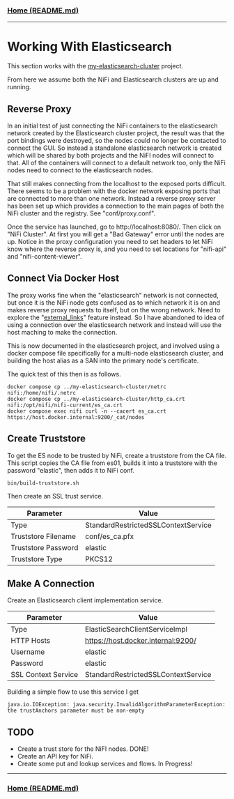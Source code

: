 ### [Home (README.md)](../README.md)
---

# Working With Elasticsearch

This section works with the [my-elasticsearch-cluster](../../my-elasticsearch-cluster) project.

From here we assume both the NiFi and Elasticsearch clusters are up and running.

## Reverse Proxy

In an initial test of just connecting the NiFi containers to the elasticsearch network created by the Elasticsearch cluster project, the result was that the port bindings were destroyed, so the nodes could no longer be contacted to connect the GUI. So instead a standalone elasticsearch network is created which will be shared by both projects and the NiFI nodes will connect to that. All of the containers will connect to a default network too, only the NiFi nodes need to connect to the elasticsearch nodes.

That still makes connecting from the localhost to the exposed ports difficult. There seems to be a problem with the docker network exposing ports that are connected to more than one network. Instead a reverse proxy server has been set up which provides a connection to the main pages of both the NiFi cluster and the registry. See "conf/proxy.conf".

Once the service has launched, go to http://localhost:8080/. Then click on "NiFi Cluster". At first you will get a "Bad Gateway" error until the nodes are up. Notice in the proxy configuration you need to set headers to let NiFi know where the reverse proxy is, and you need to set locations for "nifi-api" and "nifi-content-viewer".

## Connect Via Docker Host

The proxy works fine when the "elasticsearch" network is not connected, but once it is the NiFi node gets confused as to which network it is on and makes reverse proxy requests to itself, but on the wrong network. Need to explore the "[external_links](https://docs.docker.com/compose/compose-file/compose-file-v3/#external_links)" feature instead. So I have abandoned to idea of using a connection over the elasticsearch network and instead will use the host maching to make the connection.

This is now documented in the elasticsearch project, and involved using a docker compose file specifically for a multi-node elasticsearch cluster, and building the host alias as a SAN into the primary node's certificate.

The quick test of this then is as follows.

```
docker compose cp ../my-elasticsearch-cluster/netrc nifi:/home/nifi/.netrc
docker compose cp ../my-elasticsearch-cluster/http_ca.crt nifi:/opt/nifi/nifi-current/es_ca.crt
docker compose exec nifi curl -n --cacert es_ca.crt https://host.docker.internal:9200/_cat/nodes
```

## Create Truststore

To get the ES node to be trusted by NiFi, create a truststore from the CA file. This script copies the CA file from es01, builds it into a truststore with the password "elastic", then adds it to NiFi conf.

```
bin/build-truststore.sh
```

Then create an SSL trust service.

| Parameter | Value |
|-- |-- |
| Type | StandardRestrictedSSLContextService |
| Truststore Filename | conf/es_ca.pfx |
| Truststore Password | elastic |
| Truststore Type | PKCS12 |

## Make A Connection

Create an Elasticsearch client implementation service.

| Parameter | Value |
|-- |-- |
| Type | ElasticSearchClientServiceImpl |
| HTTP Hosts | https://host.docker.internal:9200/ |
| Username | elastic |
| Password | elastic |
| SSL Context Service | StandardRestrictedSSLContextService |

Building a simple flow to use this service I get

```
java.io.IOException: java.security.InvalidAlgorithmParameterException: the trustAnchors parameter must be non-empty
```


## TODO

* Create a trust store for the NiFI nodes. DONE!
* Create an API key for NiFi.
* Create some put and lookup services and flows. In Progress!

---
### [Home (README.md)](../README.md)
